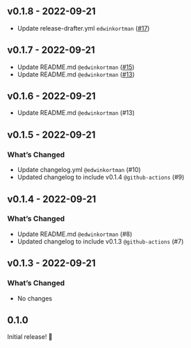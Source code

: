 ## v0.1.8 - 2022-09-21

- Update release-drafter.yml `edwinkortman` ([#17](https://github.com/edwinkortman/studious-funicular/pull/17))

## v0.1.7 - 2022-09-21

- Update README.md `@edwinkortman` ([#15](https://github.com/edwinkortman/studious-funicular/pull/15))
- Update README.md `@edwinkortman` ([#13](https://github.com/edwinkortman/studious-funicular/pull/13))

## v0.1.6 - 2022-09-21

- Update README.md `@edwinkortman` (#13)

## v0.1.5 - 2022-09-21

### What’s Changed

- Update changelog.yml `@edwinkortman` (#10)
- Updated changelog to include v0.1.4 `@github-actions` (#9)

## v0.1.4 - 2022-09-21

### What’s Changed

- Update README.md `@edwinkortman` (#8)
- Updated changelog to include v0.1.3 `@github-actions` (#7)

## v0.1.3 - 2022-09-21

### What’s Changed

- No changes

## 0.1.0

Initial release! 🌈
